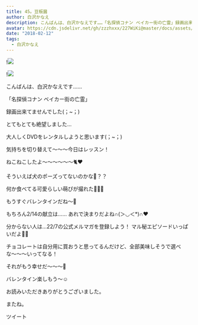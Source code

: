 ```yaml
---
title: 45。豆板醤
author: 白沢かなえ
description: こんばんは、白沢かなえです……「名探偵コナン ベイカー街の亡霊」録画出来てませんでした(；~；)とてもとても絶望しました…大人しくDVDをレンタルしようと思いま...
avatar: https://cdn.jsdelivr.net/gh/zzzhxxx/227WiKi@master/docs/assets/photo/avatar/kanae.jpg
date: "2018-02-12"
tags:
  - 白沢かなえ
---
```


!![](https://cdn.jsdelivr.net/gh/zzzhxxx/227WiKi-image@master/blog-image/kanae-2018-02-12_1.jpg)

!![](https://cdn.jsdelivr.net/gh/zzzhxxx/227WiKi-image@master/blog-image/kanae-2018-02-12_2.jpg)









こんばんは、白沢かなえです……



「名探偵コナン ベイカー街の亡霊」



録画出来てませんでした(；~；)



とてもとても絶望しました…



大人しくDVDをレンタルしようと思います(；~；)












気持ちを切り替えて〜〜〜今日はレッスン！







ねこねこしたよ〜〜〜〜〜〜🐈❤️



そういえば犬のポーズってないのかな🐶？？

















何か食べてる可愛らしい萌ぴが撮れた🌷🌷🌷












もうすぐバレンタインだね〜🍫



もちろん2/14の献立は……
あれで決まりだよね∩(＞◡＜*)∩❤️



分からない人は…22/7の公式メルマガを登録しよう！
マル秘エピソードいっぱいだよ🤫🌷










チョコレートは自分用に買おうと思ってるんだけど、全部美味しそうで選べな〜〜〜いってなる！



それがもう幸せだ〜〜〜🍫












バレンタイン楽しもう〜☺️













お読みいただきありがとうございました。



またね。


ツイート



